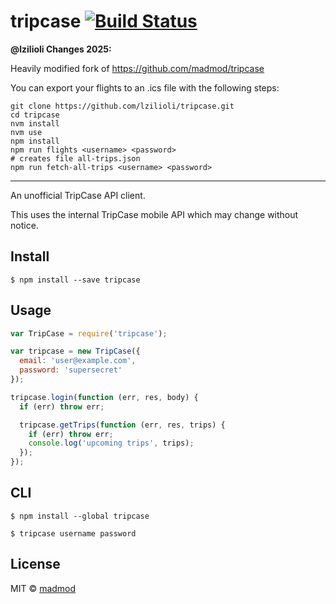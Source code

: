 # tripcase [![Build Status](https://travis-ci.org/madmod/tripcase.svg?branch=master)](https://travis-ci.org/madmod/tripcase)


**@lzilioli Changes 2025:**

Heavily modified fork of https://github.com/madmod/tripcase

You can export your flights to an .ics file with the following steps:

```
git clone https://github.com/lzilioli/tripcase.git
cd tripcase
nvm install
nvm use
npm install
npm run flights <username> <password>
# creates file all-trips.json
npm run fetch-all-trips <username> <password>
```

---

An unofficial TripCase API client.

This uses the internal TripCase mobile API which may change without notice.

## Install

```
$ npm install --save tripcase
```


## Usage

```js
var TripCase = require('tripcase');

var tripcase = new TripCase({
  email: 'user@example.com',
  password: 'supersecret'
});

tripcase.login(function (err, res, body) {
  if (err) throw err;

  tripcase.getTrips(function (err, res, trips) {
    if (err) throw err;
    console.log('upcoming trips', trips);
  });
});
```


## CLI

```
$ npm install --global tripcase
```
```
$ tripcase username password
```


## License

MIT © [madmod](http://johnathanwells.com)

